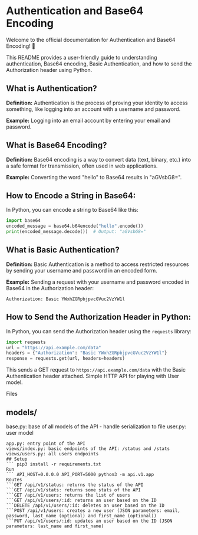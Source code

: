 
# Authentication and Base64 Encoding

Welcome to the official documentation for Authentication and Base64 Encoding! 🚀

This README provides a user-friendly guide to understanding authentication, Base64 encoding, Basic Authentication, and how to send the Authorization header using Python.

## What is Authentication?

**Definition:** Authentication is the process of proving your identity to access something, like logging into an account with a username and password.

**Example:** Logging into an email account by entering your email and password.

## What is Base64 Encoding?

**Definition:** Base64 encoding is a way to convert data (text, binary, etc.) into a safe format for transmission, often used in web applications.

**Example:** Converting the word "hello" to Base64 results in "aGVsbG8=".

## How to Encode a String in Base64:

In Python, you can encode a string to Base64 like this:

```python
import base64
encoded_message = base64.b64encode("hello".encode())
print(encoded_message.decode())  # Output: "aGVsbG8="
```

## What is Basic Authentication?

**Definition:** Basic Authentication is a method to access restricted resources by sending your username and password in an encoded form.

**Example:** Sending a request with your username and password encoded in Base64 in the Authorization header:

```
Authorization: Basic YWxhZGRpbjpvcGVuc2VzYW1l
```

## How to Send the Authorization Header in Python:

In Python, you can send the Authorization header using the `requests` library:

```python
import requests
url = "https://api.example.com/data"
headers = {"Authorization": "Basic YWxhZGRpbjpvcGVuc2VzYW1l"}
response = requests.get(url, headers=headers)
```

This sends a GET request to `https://api.example.com/data` with the Basic Authentication header attached.
Simple HTTP API for playing with User model.

Files
## models/
base.py: base of all models of the API - handle serialization to file
user.py: user model
```api/v1
app.py: entry point of the API
views/index.py: basic endpoints of the API: /status and /stats
views/users.py: all users endpoints
## Setup
``` pip3 install -r requirements.txt
Run
``` API_HOST=0.0.0.0 API_PORT=5000 python3 -m api.v1.app
Routes
```GET /api/v1/status: returns the status of the API
```GET /api/v1/stats: returns some stats of the API
```GET /api/v1/users: returns the list of users
```GET /api/v1/users/:id: returns an user based on the ID
```DELETE /api/v1/users/:id: deletes an user based on the ID
```POST /api/v1/users: creates a new user (JSON parameters: email, password, last_name (optional) and first_name (optional))
```PUT /api/v1/users/:id: updates an user based on the ID (JSON parameters: last_name and first_name)
